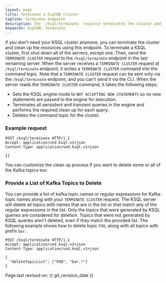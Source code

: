 ```yaml
---
layout: page
title: Terminate a ksqlDB cluster
tagline: terminate endpoint
description: The `/ksql/terminate` resource terminates the cluster and cleans up resources
keywords: ksqlDB, terminate
---
```


If you don't need your KSQL cluster anymore, you can terminate the
cluster and clean up the resources using this endpoint. To terminate a
KSQL cluster, first shut down all of the servers, except one. Then, send
the `TERMINATE CLUSTER` request to the `/ksql/terminate` endpoint in the
last remaining server. When the server receives a `TERMINATE CLUSTER`
request at `/ksql/terminate` endpoint, it writes a `TERMINATE CLUSTER`
command into the command topic. Note that a `TERMINATE CLUSTER` request
can be sent only via the `/ksql/terminate` endpoint, and you can't send
it via the CLI. When the server reads the `TERMINATE CLUSTER` command,
it takes the following steps:

- Sets the KSQL engine mode to `NOT ACCEPTING NEW STATEMENTS` so no new
statements are passed to the engine for execution.
- Terminates all persistent and transient queries in the engine and performs the required clean up for each query.
- Deletes the command topic for the cluster.

### Example request

```http
POST /ksql/terminate HTTP/1.1
Accept: application/vnd.ksql.v1+json
Content-Type: application/vnd.ksql.v1+json

{}
```

You can customize the clean up process if you want to delete some or all
of the Kafka topics too:

### Provide a List of Kafka Topics to Delete

You can provide a list of kafka topic names or regular expressions for Kafka
topic names along with your `TERMINATE CLUSTER` request. The KSQL server will
delete all topics with names that are in the list or that match any of the
regular expressions in the list. Only the topics that were generated by KSQL
queries are considered for deletion. Topics that were not generated by KSQL
queries aren't deleted, even if they match the provided list. The following
example shows how to delete topic `FOO`, along with all topics with prefix
`bar`.

```http
POST /ksql/terminate HTTP/1.1
Accept: application/vnd.ksql.v1+json
Content-Type: application/vnd.ksql.v1+json

{
  "deleteTopicList": ["FOO", "bar.*"]
}
```

Page last revised on: {{ git_revision_date }}
